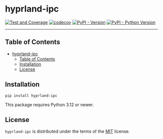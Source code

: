 <!--
SPDX-FileCopyrightText: 2025 peppapig450

SPDX-License-Identifier: MIT
-->

# hyprland-ipc

[![Test and Coverage](https://github.com/peppapig450/hyprland-ipc/actions/workflows/test-coverage.yml/badge.svg)](https://github.com/peppapig450/hyprland-ipc/actions/workflows/test-coverage.yml)
[![codecov](https://codecov.io/gh/peppapig450/hyprland-ipc/branch/main/graph/badge.svg)](https://codecov.io/gh/peppapig450/hyprland-ipc)
[![PyPI - Version](https://img.shields.io/pypi/v/hyprland-ipc.svg)](https://pypi.org/project/hyprland-ipc)
[![PyPI - Python Version](https://img.shields.io/pypi/pyversions/hyprland-ipc.svg)](https://pypi.org/project/hyprland-ipc)

-----

## Table of Contents

- [hyprland-ipc](#hyprland-ipc)
  - [Table of Contents](#table-of-contents)
  - [Installation](#installation)
  - [License](#license)

## Installation

```console
pip install hyprland-ipc
```

This package requires Python 3.12 or newer.

## License

`hyprland-ipc` is distributed under the terms of the [MIT](https://spdx.org/licenses/MIT.html) license.
